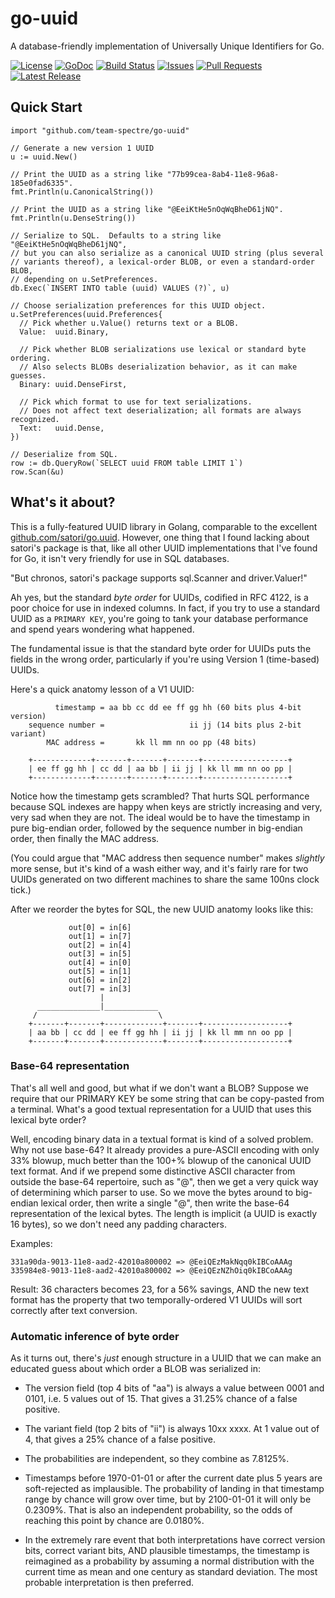 # go-uuid

A database-friendly implementation of Universally Unique Identifiers for Go.

[![License](https://img.shields.io/github/license/team-spectre/go-uuid.svg?maxAge=86400)](https://github.com/team-spectre/go-uuid/blob/master/LICENSE)
[![GoDoc](https://godoc.org/github.com/team-spectre/go-uuid?status.svg)](https://godoc.org/github.com/team-spectre/go-uuid)
[![Build Status](https://img.shields.io/travis/com/team-spectre/go-uuid.svg?maxAge=3600&logo=travis)](https://travis-ci.com/team-spectre/go-uuid)
[![Issues](https://img.shields.io/github/issues/team-spectre/go-uuid.svg?maxAge=7200&logo=github)](https://github.com/team-spectre/go-uuid/issues)
[![Pull Requests](https://img.shields.io/github/issues-pr/team-spectre/go-uuid.svg?maxAge=7200&logo=github)](https://github.com/team-spectre/go-uuid/pulls)
[![Latest Release](https://img.shields.io/github/release/team-spectre/go-uuid.svg?maxAge=2592000&logo=github)](https://github.com/team-spectre/go-uuid/releases)

## Quick Start

```
import "github.com/team-spectre/go-uuid"

// Generate a new version 1 UUID
u := uuid.New()

// Print the UUID as a string like "77b99cea-8ab4-11e8-96a8-185e0fad6335".
fmt.Println(u.CanonicalString())

// Print the UUID as a string like "@EeiKtHe5nOqWqBheD61jNQ".
fmt.Println(u.DenseString())

// Serialize to SQL.  Defaults to a string like "@EeiKtHe5nOqWqBheD61jNQ",
// but you can also serialize as a canonical UUID string (plus several
// variants thereof), a lexical-order BLOB, or even a standard-order BLOB,
// depending on u.SetPreferences.
db.Exec(`INSERT INTO table (uuid) VALUES (?)`, u)

// Choose serialization preferences for this UUID object.
u.SetPreferences(uuid.Preferences{
  // Pick whether u.Value() returns text or a BLOB.
  Value:  uuid.Binary,

  // Pick whether BLOB serializations use lexical or standard byte ordering.
  // Also selects BLOBs deserialization behavior, as it can make guesses.
  Binary: uuid.DenseFirst,

  // Pick which format to use for text serializations.
  // Does not affect text deserialization; all formats are always recognized.
  Text:   uuid.Dense,
})

// Deserialize from SQL.
row := db.QueryRow(`SELECT uuid FROM table LIMIT 1`)
row.Scan(&u)
```

## What's it about?

This is a fully-featured UUID library in Golang, comparable to the excellent
[github.com/satori/go.uuid](https://github.com/satori/go.uuid).  However, one
thing that I found lacking about satori's package is that, like all other UUID
implementations that I've found for Go, it isn't very friendly for use in SQL
databases.

"But chronos, satori's package supports sql.Scanner and driver.Valuer!"

Ah yes, but the standard *byte order* for UUIDs, codified in RFC 4122, is
a poor choice for use in indexed columns. In fact, if you try to use a
standard UUID as a `PRIMARY KEY`, you're going to tank your database
performance and spend years wondering what happened.

The fundamental issue is that the standard byte order for UUIDs puts the
fields in the wrong order, particularly if you're using Version 1 (time-based)
UUIDs.

Here's a quick anatomy lesson of a V1 UUID:

```
          timestamp = aa bb cc dd ee ff gg hh (60 bits plus 4-bit version)
    sequence number =                   ii jj (14 bits plus 2-bit variant)
        MAC address =       kk ll mm nn oo pp (48 bits)

    +-------------+-------+-------+-------+-------------------+
    | ee ff gg hh | cc dd | aa bb | ii jj | kk ll mm nn oo pp |
    +-------------+-------+-------+-------+-------------------+
```

Notice how the timestamp gets scrambled? That hurts SQL performance because
SQL indexes are happy when keys are strictly increasing and very, very sad
when they are not.  The ideal would be to have the timestamp in pure
big-endian order, followed by the sequence number in big-endian order, then
finally the MAC address.

(You could argue that "MAC address then sequence number" makes *slightly* more
sense, but it's kind of a wash either way, and it's fairly rare for two UUIDs
generated on two different machines to share the same 100ns clock tick.)

After we reorder the bytes for SQL, the new UUID anatomy looks like this:

```
             out[0] = in[6]
             out[1] = in[7]
             out[2] = in[4]
             out[3] = in[5]
             out[4] = in[0]
             out[5] = in[1]
             out[6] = in[2]
             out[7] = in[3]
                    |
      ______________|____________
     /                           \
    +-------+-------+-------------+-------+-------------------+
    | aa bb | cc dd | ee ff gg hh | ii jj | kk ll mm nn oo pp |
    +-------+-------+-------------+-------+-------------------+
```

### Base-64 representation

That's all well and good, but what if we don't want a BLOB? Suppose we require
that our PRIMARY KEY be some string that can be copy-pasted from a terminal.
What's a good textual representation for a UUID that uses this lexical byte
order?

Well, encoding binary data in a textual format is kind of a solved problem.
Why not use base-64? It already provides a pure-ASCII encoding with only 33%
blowup, much better than the 100+% blowup of the canonical UUID text format.
And if we prepend some distinctive ASCII character from outside the base-64
repertoire, such as "@", then we get a very quick way of determining which
parser to use. So we move the bytes around to big-endian lexical order, then
write a single "@", then write the base-64 representation of the lexical
bytes. The length is implicit (a UUID is exactly 16 bytes), so we don't need
any padding characters.

Examples:

    331a90da-9013-11e8-aad2-42010a800002 => @EeiQEzMakNqq0kIBCoAAAg
    335984e8-9013-11e8-aad2-42010a800002 => @EeiQEzNZhOiq0kIBCoAAAg

Result: 36 characters becomes 23, for a 56% savings, AND the new text format
has the property that two temporally-ordered V1 UUIDs will sort correctly
after text conversion.

### Automatic inference of byte order

As it turns out, there's *just* enough structure in a UUID that we can make an
educated guess about which order a BLOB was serialized in:

- The version field (top 4 bits of "aa") is always a value between 0001 and
  0101, i.e. 5 values out of 15. That gives a 31.25% chance of a false
  positive.

- The variant field (top 2 bits of "ii") is always 10xx xxxx. At 1 value out
  of 4, that gives a 25% chance of a false positive.

- The probabilities are independent, so they combine as 7.8125%.

- Timestamps before 1970-01-01 or after the current date plus 5 years are
  soft-rejected as implausible. The probability of landing in that timestamp
  range by chance will grow over time, but by 2100-01-01 it will only be
  0.2309%. That is also an independent probability, so the odds of reaching
  this point by chance are 0.0180%.

- In the extremely rare event that both interpretations have correct version
  bits, correct variant bits, AND plausible timestamps, the timestamp is
  reimagined as a probability by assuming a normal distribution with the
  current time as mean and one century as standard deviation.  The most
  probable interpretation is then preferred.

